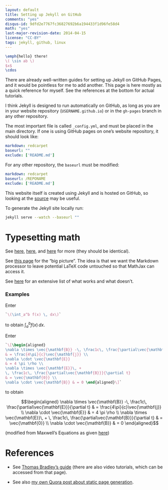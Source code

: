```yaml
---
layout: default
title: Setting up Jekyll on GitHub
comments: "yes"
disqus-id: 9dfd2e7767fc36827692b6a194433f1d96fe58d4
math: "yes"
last-major-revision-date: 2014-04-15
license: "CC-BY"
tags: jekyll, github, linux
---
```


``` latex
\emph{hello} there!
\( \sin ab \)
$x$
\cdos
```

There are already well-written guides for setting up Jekyll on GitHub Pages, and it would be pointless for me to add another.
This page is here mostly as a quick reference for myself.
See the references at the bottom for actual tutorials.

I think Jekyll is designed to run automatically on GitHub, as long as you are in your website repository (<code>USERNAME.github.io</code>) or in the <code>gh-pages</code> branch in any other repository.

The most important file is called <code>\_config.yml</code>, and must be placed in the main directory.
If one is using GitHub pages on one’s website repository, it should look like:

```yaml
markdown: redcarpet
baseurl: ""
exclude: ['README.md']
```

For any other repository, the <code>baseurl</code> must be modified:

`````yaml
markdown: redcarpet
baseurl: /REPONAME
exclude: ['README.md']
`````

This website itself is created using Jekyll and is hosted on GitHub, so looking at the [source](https://github.com/riceissa/riceissa.github.io) may be useful.

To generate the Jekyll site locally run:

``` bash
jekyll serve --watch --baseurl ""
```

# Typesetting math

See [here](http://cwoebker.com/posts/latex-math-magic), [here](http://doswa.com/2011/07/20/mathjax-in-markdown.html), and [here](http://rangerway.com/way/2013/10/05/latex-note-and-jekyll/) for more (they should be identical).

See [this page](http://stackoverflow.com/a/11093303/3422337) for the “big picture”.
The idea is that we want the Markdown processor to leave potential LaTeX code untouched so that MathJax can access it.

See [here](https://riceissa.github.io/math/math-test.html) for an extensive list of what works and what doesn’t.

<h3 id="examples">Examples</h3>

Enter

```latex
`\(\int_a^b f(x) \, dx\)`
```

to obtain $\int_a^b f(x) \, dx$.

Enter

```latex
`\[\begin{aligned}
\nabla \times \vec{\mathbf{B}} -\, \frac1c\, \frac{\partial\vec{\mathbf{E}}}{\partial t}
& = \frac{4\pi}{c}\vec{\mathbf{j}} \\
\nabla \cdot \vec{\mathbf{E}}
& = 4 \pi \rho \\
\nabla \times \vec{\mathbf{E}}\, +
\, \frac1c\, \frac{\partial\vec{\mathbf{B}}}{\partial t}
& = \vec{\mathbf{0}} \\
\nabla \cdot \vec{\mathbf{B}} & = 0 \end{aligned}\]`
```

to obtain

$$\begin{aligned}
\nabla \times \vec{\mathbf{B}} -\, \frac1c\, \frac{\partial\vec{\mathbf{E}}}{\partial t}
& = \frac{4\pi}{c}\vec{\mathbf{j}} \\
\nabla \cdot \vec{\mathbf{E}}
& = 4 \pi \rho \\
\nabla \times \vec{\mathbf{E}}\, +
\, \frac1c\, \frac{\partial\vec{\mathbf{B}}}{\partial t}
& = \vec{\mathbf{0}} \\
\nabla \cdot \vec{\mathbf{B}} & = 0 \end{aligned}$$

(modified from Maxwell’s Equations as given [here](http://www.mathjax.org/demos/tex-samples/))

# References

- See [Thomas Bradley’s guide](https://github.com/algonquindesign/jekyll) (there are also video tutorials, which can be accessed from that page).

- See also [my own Quora post about static page generation](https://www.quora.com/Issa-Rice/Data-Archiving/Static-page-generation).
